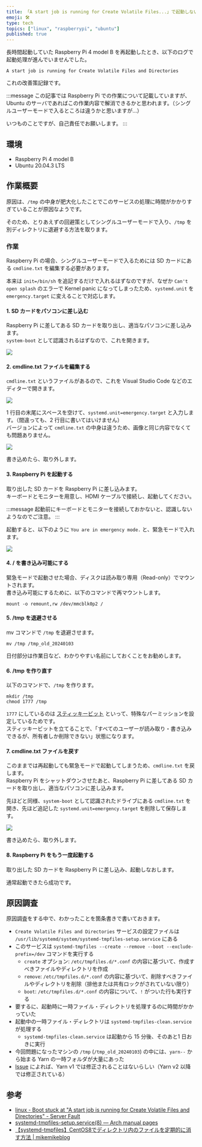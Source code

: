```yaml
---
title: 「A start job is running for Create Volatile Files...」で起動しないとき
emoji: 🛠️
type: tech
topics: ["linux", "raspberrypi", "ubuntu"]
published: true
---
```


長時間起動していた Raspberry Pi 4 model B を再起動したとき、以下のログで起動処理が進んでいませんでした。

```text
A start job is running for Create Volatile Files and Directories
```

これの改善策記録です。

:::message
この記事では Raspberry Pi での作業について記載していますが、Ubuntu のサーバであればこの作業内容で解消できるかと思われます。（シングルユーザーモードで入るところは違うかと思いますが…）

いつものことですが、自己責任でお願いします。
:::

## 環境

- Raspberry Pi 4 model B
- Ubuntu 20.04.3 LTS

## 作業概要

原因は、`/tmp` の中身が肥大化したことでこのサービスの処理に時間がかかりすぎていることが原因なようです。

そのため、とりあえずの回避策としてシングルユーザーモードで入り、`/tmp` を別ディレクトリに退避する方法を取ります。

### 作業

Raspberry Pi の場合、シングルユーザーモードで入るためには SD カードにある `cmdline.txt` を編集する必要があります。

本来は `init=/bin/sh` を追記するだけで入れるはずなのですが、なぜか `Can't open splash` のエラーで Kernel panic になってしまったため、`systemd.unit` を `emergency.target` に変えることで対応します。

#### 1. SD カードをパソコンに差し込む

Raspberry Pi に差してある SD カードを取り出し、適当なパソコンに差し込みます。  
`system-boot` として認識されるはずなので、これを開きます。

![](https://storage.googleapis.com/zenn-user-upload/43aa36720ac2-20240103.png)

#### 2. cmdline.txt ファイルを編集する

`cmdline.txt` というファイルがあるので、これを Visual Studio Code などのエディターで開きます。

![](https://storage.googleapis.com/zenn-user-upload/c1eb6e9105d4-20240103.png)

1 行目の末尾にスペースを空けて、`systemd.unit=emergency.target` と入力します。（間違っても、2 行目に書いてはいけません）  
バージョンによって `cmdline.txt` の中身は違うため、画像と同じ内容でなくても問題ありません。

![](https://storage.googleapis.com/zenn-user-upload/901d945a94e4-20240103.png)

書き込めたら、取り外します。

#### 3. Raspberry Pi を起動する

取り出した SD カードを Raspberry Pi に差し込みます。  
キーボードとモニターを用意し、HDMI ケーブルで接続し、起動してください。

:::message
起動前にキーボードとモニターを接続しておかないと、認識しないようなのでご注意。
:::

起動すると、以下のように `You are in emergency mode.` と、緊急モードで入れます。

![](https://storage.googleapis.com/zenn-user-upload/366cb4ea9d02-20240103.png)

#### 4. / を書き込み可能にする

緊急モードで起動させた場合、ディスクは読み取り専用（Read-only）でマウントされます。  
書き込み可能にするために、以下のコマンドで再マウントします。

```shell
mount -o remount,rw /dev/mmcblk0p2 /
```

#### 5. /tmp を退避させる

mv コマンドで `/tmp` を退避させます。

```shell
mv /tmp /tmp_old_20240103
```

日付部分は作業日など、わかりやすい名前にしておくことをお勧めします。

#### 6. /tmp を作り直す

以下のコマンドで、`/tmp` を作ります。

```shell
mkdir /tmp
chmod 1777 /tmp
```

`1777` にしているのは [スティッキービット](https://ja.wikipedia.org/wiki/スティッキービット) といって、特殊なパーミッションを設定しているためです。  
スティッキービットを立てることで、「すべてのユーザーが読み取り・書き込みできるが、所有者しか削除できない」状態になります。

#### 7. cmdline.txt ファイルを戻す

このままでは再起動しても緊急モードで起動してしまうため、`cmdline.txt` を戻します。  
Raspberry Pi をシャットダウンさせたあと、Raspberry Pi に差してある SD カードを取り出し、適当なパソコンに差し込みます。

先ほどと同様、`system-boot` として認識されたドライブにある `cmdline.txt` を開き、先ほど追記した `systemd.unit=emergency.target` を削除して保存します。

![](https://storage.googleapis.com/zenn-user-upload/c1eb6e9105d4-20240103.png)

書き込めたら、取り外します。

#### 8. Raspberry Pi をもう一度起動する

取り出した SD カードを Raspberry Pi に差し込み、起動しなおします。

通常起動できたら成功です。

## 原因調査

原因調査をする中で、わかったことを箇条書きで書いておきます。

- `Create Volatile Files and Directories` サービスの設定ファイルは `/usr/lib/systemd/system/systemd-tmpfiles-setup.service` にある
- このサービスは `systemd-tmpfiles --create --remove --boot --exclude-prefix=/dev` コマンドを実行する
  - `create` オプション: `/etc/tmpfiles.d/*.conf` の内容に基づいて、作成すべきファイルやディレクトリを作成
  - `remove`: `/etc/tmpfiles.d/*.conf` の内容に基づいて、削除すべきファイルやディレクトリを削除（排他または共有ロックがされていない限り）
  - `boot`: `/etc/tmpfiles.d/*.conf` の内容について、`!` がついた行も実行する
- 要するに、起動時に一時ファイル・ディレクトリを処理するのに時間がかかっていた
- 起動中の一時ファイル・ディレクトリは `systemd-tmpfiles-clean.service` が処理する
  - `systemd-tmpfiles-clean.service` は起動から 15 分後、そのあと1 日おきに実行
- 今回問題になったマシンの `/tmp` (`/tmp_old_20240103`) の中には、`yarn--` から始まる Yarn の一時フォルダが大量にあった
- [Issue](https://github.com/yarnpkg/yarn/issues/6685#issuecomment-503028465) によれば、Yarn v1 では修正されることはないらしい（Yarn v2 以降では修正されている）

## 参考

- [linux - Boot stuck at "A start job is running for Create Volatile Files and Directories" - Server Fault](https://serverfault.com/questions/987488/boot-stuck-at-a-start-job-is-running-for-create-volatile-files-and-directories)
- [systemd-tmpfiles-setup.service(8) — Arch manual pages](https://man.archlinux.org/man/core/systemd/systemd-tmpfiles-setup.service.8.en)
- [【systemd-tmpfiles】CentOS8でディレクトリ内のファイルを定期的に消す方法 | mikemikeblog](https://mikemikeblog.com/how-to-use-systemd-tmpfiles-with-centos8/)
